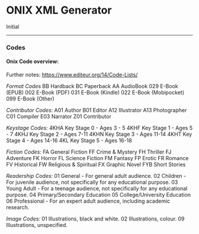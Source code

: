 # ONIX XML Generator

Initial

----

### Codes

#### Onix Code overview:

Further notes: https://www.editeur.org/14/Code-Lists/

*Format Codes*
BB Hardback
BC Paperback
AA AudioBook
029 E-Book (EPUB)
002 E-Book (PDF)
031 E-Book (Kindle)
022 E-Book (Mobipocket)
099 E-Book (Other)

*Contributor Codes:*
A01 Author
B01 Editor
A12 Illustrator
A13 Photographer
C01 Compiler
E03 Narrator
Z01 Contributor

*Keystage Codes:*
4KHA Key Stage 0 - Ages 3 - 5
4KHF Key Stage 1 - Ages 5 - 7
4KHJ Key Stage 2 - Ages 7-11
4KHN Key Stage 3 - Ages 11-14
4KHT Key Stage 4 - Ages 14-16
4KL Key Stage 5 - Ages 16-18

*Fiction Codes:*
FA General Fiction
FF Crime & Mystery
FH Thriller
FJ Adventure
FK Horror
FL Science Fiction
FM Fantasy
FP Erotic
FR Romance
FV Historical
FW Religious & Spiritual
FX Graphic Novel
FYB Short Stories

*Readership Codes:*
01 General - For general adult audience.
02 Children - For juvenile audience, not specifically for any educational purpose.
03 Young Adult - For a teenage audience, not specifically for any educational purpose.
04 Primary/Secondary Education
05 College/University Education
06 Professional - For an expert adult audience, including academic research.

*Image Codes:*
01 Illustrations, black and white.
02 Illustrations, colour.
09 Illustrations, unspecified.
